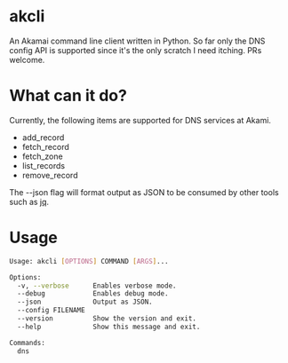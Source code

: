 # akcli
An Akamai command line client written in Python. So far only the DNS config API is supported since it's the only scratch I need itching. PRs welcome.

# What can it do?

Currently, the following items are supported for DNS services at Akami.
  - add_record
  - fetch_record
  - fetch_zone
  - list_records
  - remove_record

The --json flag will format output as JSON to be consumed by other tools such as [jq](https://stedolan.github.io/jq/).

# Usage
```bash
Usage: akcli [OPTIONS] COMMAND [ARGS]...

Options:
  -v, --verbose      Enables verbose mode.
  --debug            Enables debug mode.
  --json             Output as JSON.
  --config FILENAME
  --version          Show the version and exit.
  --help             Show this message and exit.

Commands:
  dns
```
